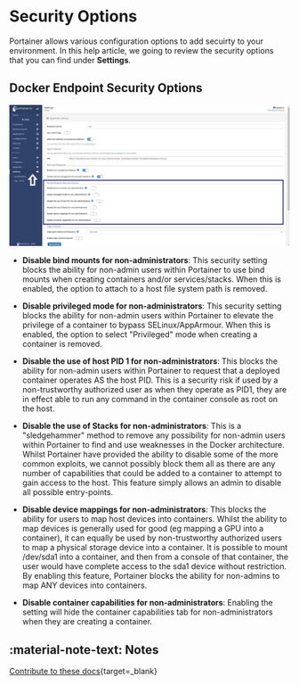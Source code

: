 # Security Options

Portainer allows various configuration options to add secuirty to your environment. In this help article, we going to review the security options that you can find under <b>Settings</b>.

## Docker Endpoint Security Options

![security](assets/security1.png)

* <b>Disable bind mounts for non-administrators</b>: This security setting blocks the ability for non-admin users within Portainer to use bind mounts when creating containers and/or services/stacks. When this is enabled, the option to attach to a host file system path is removed.

* <b>Disable privileged mode for non-administrators</b>: This security setting blocks the ability for non-admin users within Portainer to elevate the privilege of a container to bypass SELinux/AppArmour. When this is enabled, the option to select "Privileged" mode when creating a container is removed. 

* <b>Disable the use of host PID 1 for non-administrators</b>: This blocks the ability for non-admin users within Portainer to request that a deployed container operates AS the host PID. This is a security risk if used by a non-trustworthy authorized user as when they operate as PID1, they are in effect able to run any command in the container console as root on the host.

* <b>Disable the use of Stacks for non-administrators</b>: This is a "sledgehammer" method to remove any possibility for non-admin users within Portainer to find and use weaknesses in the Docker architecture. Whilst Portainer have provided the ability to disable some of the more common exploits, we cannot possibly block them all as there are any number of capabilities that could be added to a container to attempt to gain access to the host. This feature simply allows an admin to disable all possible entry-points.

* <b>Disable device mappings for non-administrators</b>: This blocks the ability for users to map host devices into containers. Whilst the ability to map devices is generally used for good (eg mapping a GPU into a container), it can equally be used by non-trustworthy authorized users to map a physical storage device into a container. It is possible to mount /dev/sda1 into a container, and then from a console of that container, the user would have complete access to the sda1 device without restriction.  By enabling this feature, Portainer blocks the ability for non-admins to map ANY devices into containers.

* <b>Disable container capabilities for non-administrators</b>: Enabling the setting will hide the container capabilities tab for non-administrators when they are creating a container.

## :material-note-text: Notes

[Contribute to these docs](https://github.com/portainer/portainer-docs/blob/master/contributing.md){target=_blank}